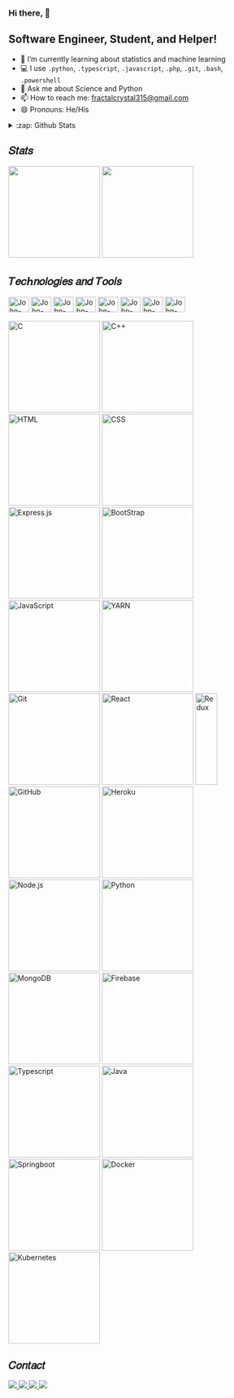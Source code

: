 ### Hi there, 👋

## Software Engineer, Student, and Helper!
- 🌱 I’m currently learning about statistics and machine learning
- 💻 I use `.python`, `.typescript`, `.javascript`, `.php`, `.git`, `.bash`, `.powershell`
- 💬 Ask me about Science and Python
- 📫 How to reach me: fractalcrystal315@gmail.com
- 😄 Pronouns: He/His


<details>
  <summary>:zap: Github Stats</summary>

  <img align="left" alt="Nightingale's Github Stats" src="https://github-readme-stats.vercel.app/api?username=nightingale-evening&show_icons=true&hide_border=true" />
<br />

</details>

<h2>𝑆𝑡𝑎𝑡𝑠</h2>
<div>
  <img height="180em" src="https://github-readme-stats.vercel.app/api?username=nightingale&show_icons=true&include_all_commits=true&theme=github_dark&hide_border=true">
  <img height="180em" src="https://github-readme-stats.vercel.app/api/top-langs/?username=nightingale&layout=compact&theme=github_dark&hide_border=true&hide=css,html&langs_count=8">
</div>

<h2>𝑇𝑒𝑐ℎ𝑛𝑜𝑙𝑜𝑔𝑖𝑒𝑠 𝑎𝑛𝑑 𝑇𝑜𝑜𝑙𝑠</h2>

<div style="display: inline_block">
  <img align="center" alt="John-Js" height="30" width="40" src="https://cdn.jsdelivr.net/gh/devicons/devicon/icons/javascript/javascript-plain.svg">
  <img align="center" alt="John-Flutter" height="30" width="40" src="https://cdn.jsdelivr.net/gh/devicons/devicon/icons/flutter/flutter-original.svg">
  <img align="center" alt="John-React" height="30" width="40" src="https://cdn.jsdelivr.net/gh/devicons/devicon/icons/react/react-original.svg">
  <img align="center" alt="John-HTML" height="30" width="40" src="https://cdn.jsdelivr.net/gh/devicons/devicon/icons/html5/html5-original.svg">
  <img align="center" alt="John-CSS" height="30" width="40" src="https://cdn.jsdelivr.net/gh/devicons/devicon/icons/css3/css3-original.svg">
  <img align="center" alt="John-Python" height="30" width="40" src="https://cdn.jsdelivr.net/gh/devicons/devicon/icons/python/python-original.svg">
  <img align="center" alt="John-Vue" height="30" width="40" src="https://cdn.jsdelivr.net/gh/devicons/devicon/icons/vuejs/vuejs-original.svg">
  <img align="center" alt="John-Rails" height="30" width="40" src="https://cdn.jsdelivr.net/gh/devicons/devicon/icons/rails/rails-plain.svg">
</div>
<br/>

<div style="display: inline_block">
  <img height="180em" src="https://icongr.am/devicon/c-original.svg?size=46&color=563d7c" title="C">
  <img height="180em" src="https://icongr.am/devicon/cplusplus-original.svg?size=43&color=563d7c" title="C++">
  <img height="180em" src="https://icongr.am/devicon/html5-original.svg?size=43&color=563d7c" title="HTML">
  <img height="180em" src="https://icongr.am/devicon/css3-original.svg?size=43&color=563d7c" title="CSS">
  <img height="180em" src="https://icongr.am/devicon/express-original.svg?size=43&color=949494" title="Express.js">
  <img height="180em" src="https://icongr.am/devicon/bootstrap-plain.svg?size=43&color=563d7c" title="BootStrap">
  <img height="180em" src="https://icongr.am/devicon/javascript-original.svg?size=43&color=563d7c" title="JavaScript">
  <img height="180em" src="https://icongr.am/devicon/yarn-original.svg?size=43&color=563d7c" title="YARN">
  <img height="180em" src="https://icongr.am/devicon/git-original.svg?size=43&color=563d7c" title="Git">
  <img height="180em" src="https://icongr.am/devicon/react-original.svg?size=43&color=563d7c" title="React">
  <img height="180em" src="https://cdn.jsdelivr.net/gh/devicons/devicon/icons/redux/redux-original.svg" height="43" width="43" title="Redux" />
  <img height="180em" src="https://icongr.am/octicons/mark-github.svg?size=43&color=949494" title="GitHub">
  <img height="180em" src="https://icongr.am/devicon/heroku-original.svg?size=43&color=563d7c" title="Heroku">
  <img height="180em" src="https://icongr.am/devicon/nodejs-original.svg?size=43&color=563d7c" title="Node.js">
  <img height="180em" src="https://icongr.am/devicon/python-original.svg?size=43&color=563d7c" title="Python">
  <img height="180em" src="https://icongr.am/devicon/mongodb-original.svg?size=43&color=563d7c" title="MongoDB">
  <img height="180em" src="https://www.vectorlogo.zone/logos/firebase/firebase-icon.svg"  title="Firebase" />
  <img height="180em" src="https://cdn.jsdelivr.net/gh/devicons/devicon/icons/typescript/typescript-original.svg"  title="Typescript" />
  <img height="180em" src="https://icongr.am/devicon/java-original.svg?size=128&color=currentColor"  title="Java" />
  <img height="180em" src="https://cdn.jsdelivr.net/gh/devicons/devicon/icons/spring/spring-original.svg"  title="Springboot" />
  <img height="180em" src="https://icongr.am/devicon/docker-original.svg"  title="Docker" />
  <img height="180em" src="https://cdn.jsdelivr.net/gh/devicons/devicon@latest/icons/kubernetes/kubernetes-original.svg"  title="Kubernetes" />
</div>

<h2>𝐶𝑜𝑛𝑡𝑎𝑐𝑡</h2>

<div>
  <a href="https://www.linkedin.com/in/nightingale" target="_blank">
  <img src="https://img.shields.io/badge/LinkedIn-0077B5?style=for-the-badge&logo=linkedin&logoColor=white">
  </a>
  <a href="https://instagram.com/nightingale" target="_blank">
  <img src="https://img.shields.io/badge/-Instagram-%23E4405F?style=for-the-badge&logo=instagram&logoColor=white">
  </a>
  <a href="https://discord.gg/nightingale" target="_blank">
  <img src="https://img.shields.io/badge/Discord-7289DA?style=for-the-badge&logo=discord&logoColor=white">
  </a>
  <a href="mailto:fractal.crystal315@gamil.com" target="_blank">
  <img src="https://img.shields.io/badge/Gmail-D14836?style=for-the-badge&logo=gmail&logoColor=white">
  </a>
</div>
